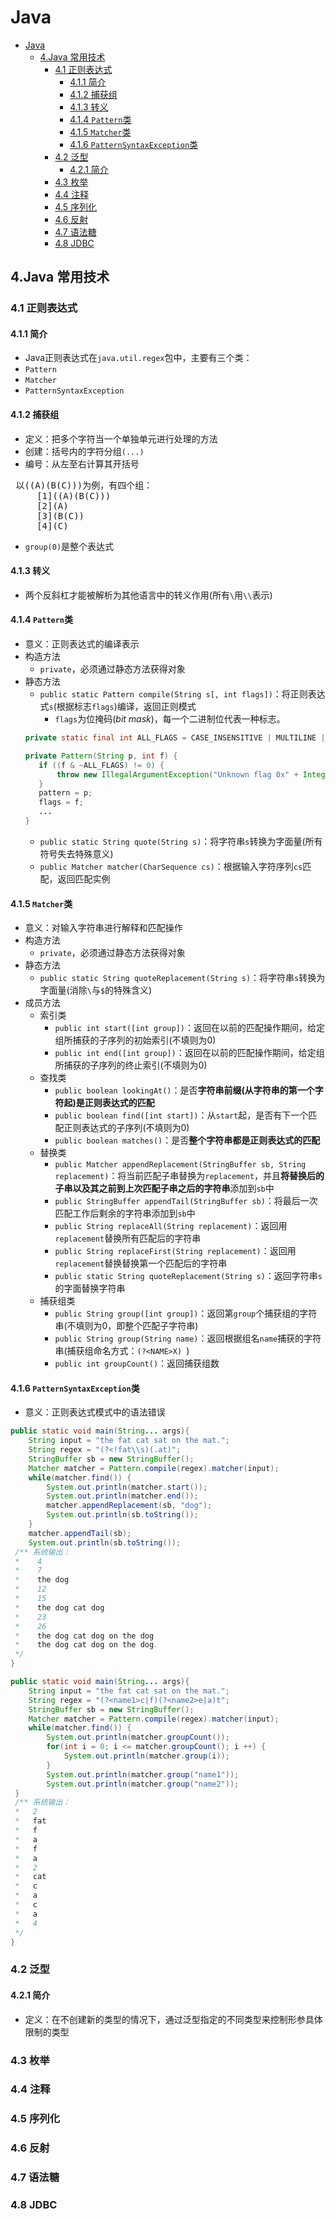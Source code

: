 # Java

- [Java](#java)
  - [4.Java 常用技术](#4java-%e5%b8%b8%e7%94%a8%e6%8a%80%e6%9c%af)
    - [4.1 正则表达式](#41-%e6%ad%a3%e5%88%99%e8%a1%a8%e8%be%be%e5%bc%8f)
      - [4.1.1 简介](#411-%e7%ae%80%e4%bb%8b)
      - [4.1.2 捕获组](#412-%e6%8d%95%e8%8e%b7%e7%bb%84)
      - [4.1.3 转义](#413-%e8%bd%ac%e4%b9%89)
      - [4.1.4 `Pattern`类](#414-pattern%e7%b1%bb)
      - [4.1.5 `Matcher`类](#415-matcher%e7%b1%bb)
      - [4.1.6 `PatternSyntaxException`类](#416-patternsyntaxexception%e7%b1%bb)
    - [4.2 泛型](#42-%e6%b3%9b%e5%9e%8b)
      - [4.2.1 简介](#421-%e7%ae%80%e4%bb%8b)
    - [4.3 枚举](#43-%e6%9e%9a%e4%b8%be)
    - [4.4 注释](#44-%e6%b3%a8%e9%87%8a)
    - [4.5 序列化](#45-%e5%ba%8f%e5%88%97%e5%8c%96)
    - [4.6 反射](#46-%e5%8f%8d%e5%b0%84)
    - [4.7 语法糖](#47-%e8%af%ad%e6%b3%95%e7%b3%96)
    - [4.8 JDBC](#48-jdbc)

## 4.Java 常用技术
### 4.1 正则表达式
#### 4.1.1 简介
- Java正则表达式在`java.util.regex`包中，主要有三个类：
- `Pattern`
- `Matcher`
- `PatternSyntaxException`
#### 4.1.2 捕获组
- 定义：把多个字符当一个单独单元进行处理的方法
- 创建：括号内的字符分组`(...)`
- 编号：从左至右计算其开括号
<pre>
 以((A)(B(C)))为例，有四个组：
     [1]((A)(B(C)))
     [2](A)
     [3](B(C))
     [4](C)
</pre>
- `group(0)`是整个表达式
#### 4.1.3 转义
- 两个反斜杠才能被解析为其他语言中的转义作用(所有`\`用`\\`表示)
#### 4.1.4 `Pattern`类
- 意义：正则表达式的编译表示
- 构造方法
  - `private`，必须通过静态方法获得对象
- 静态方法
  - `public static Pattern compile(String s[, int flags])`：将正则表达式`s`(根据标志`flags`)编译，返回正则模式
    - `flags`为位掩码(*bit mask*)，每一个二进制位代表一种标志。
  ```java
  private static final int ALL_FLAGS = CASE_INSENSITIVE | MULTILINE | DOTALL | UNICODE_CASE | CANON_EQ | UNIX_LINES |LITERAL | UNICODE_CHARACTER_CLASS | COMMENTS;

  private Pattern(String p, int f) {
     if ((f & ~ALL_FLAGS) != 0) {
         throw new IllegalArgumentException("Unknown flag 0x" + Integer.toHexString(f));
     }
     pattern = p;
     flags = f;
     ...
  }
  ```
  - `public static String quote(String s)`：将字符串`s`转换为字面量(所有符号失去特殊意义)
  - `public Matcher matcher(CharSequence cs)`：根据输入字符序列`cs`匹配，返回匹配实例
#### 4.1.5 `Matcher`类
- 意义：对输入字符串进行解释和匹配操作
- 构造方法
  - `private`，必须通过静态方法获得对象
- 静态方法
  - `public static String quoteReplacement(String s)`：将字符串`s`转换为字面量(消除`\`与`$`的特殊含义)
- 成员方法
  - 索引类
    - `public int start([int group])`：返回在以前的匹配操作期间，给定组所捕获的子序列的初始索引(不填则为0)
    - `public int end([int group])`：返回在以前的匹配操作期间，给定组所捕获的子序列的终止索引(不填则为0)
  - 查找类
    - `public boolean lookingAt()`：是否**字符串前缀(从字符串的第一个字符起)是正则表达式的匹配**
    - `public boolean find([int start])`：从`start`起，是否有下一个匹配正则表达式的子序列(不填则为0)
    - `public boolean matches()`：是否**整个字符串都是正则表达式的匹配**
  - 替换类
    - `public Matcher appendReplacement(StringBuffer sb, String replacement)`：将当前匹配子串替换为`replacement`，并且**将替换后的子串以及其之前到上次匹配子串之后的字符串**添加到`sb`中
    - `public StringBuffer appendTail(StringBuffer sb)`：将最后一次匹配工作后剩余的字符串添加到`sb`中
    - `public String replaceAll(String replacement)`：返回用`replacement`替换所有匹配后的字符串
    - `public String replaceFirst(String replacement)`：返回用`replacement`替换替换第一个匹配后的字符串
    - `public static String quoteReplacement(String s)`：返回字符串`s`的字面替换字符串
  - 捕获组类
    - `public String group([int group])`：返回第`group`个捕获组的字符串(不填则为0，即整个匹配子字符串)
    - `public String group(String name)`：返回根据组名`name`捕获的字符串(捕获组命名方式：`(?<NAME>X) `)
    - `public int groupCount()`：返回捕获组数
#### 4.1.6 `PatternSyntaxException`类
- 意义：正则表达式模式中的语法错误
```java
public static void main(String... args){
    String input = "the fat cat sat on the mat.";
    String regex = "(?<!fat\\s)(.at)";
    StringBuffer sb = new StringBuffer();
    Matcher matcher = Pattern.compile(regex).matcher(input);
    while(matcher.find()) {
        System.out.println(matcher.start());
        System.out.println(matcher.end());
        matcher.appendReplacement(sb, "dog");
        System.out.println(sb.toString());
    }
    matcher.appendTail(sb);
    System.out.println(sb.toString());
 /** 系统输出：
 *    4
 *    7
 *    the dog
 *    12
 *    15
 *    the dog cat dog
 *    23
 *    26
 *    the dog cat dog on the dog
 *    the dog cat dog on the dog.
 */
}
``` 
```java
public static void main(String... args){
    String input = "the fat cat sat on the mat.";
    String regex = "(?<name1>c|f)(?<name2>e|a)t";
    StringBuffer sb = new StringBuffer();
    Matcher matcher = Pattern.compile(regex).matcher(input);
    while(matcher.find()) {
        System.out.println(matcher.groupCount());
        for(int i = 0; i <= matcher.groupCount(); i ++) {
            System.out.println(matcher.group(i));
        }
        System.out.println(matcher.group("name1"));
        System.out.println(matcher.group("name2"));
 }
 /** 系统输出：
 *   2
 *   fat
 *   f
 *   a
 *   f
 *   a
 *   2
 *   cat
 *   c
 *   a
 *   c
 *   a
 *   4
 */
}
``` 
### 4.2 泛型
#### 4.2.1 简介
- 定义：在不创建新的类型的情况下，通过泛型指定的不同类型来控制形参具体限制的类型
### 4.3 枚举
### 4.4 注释
### 4.5 序列化
### 4.6 反射
### 4.7 语法糖
### 4.8 JDBC

